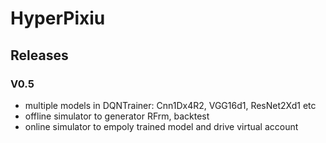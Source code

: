 # HyperPixiu

## Releases
### V0.5
- multiple models in DQNTrainer: Cnn1Dx4R2, VGG16d1, ResNet2Xd1 etc
- offline simulator to generator RFrm, backtest
- online simulator to empoly trained model and drive virtual account


